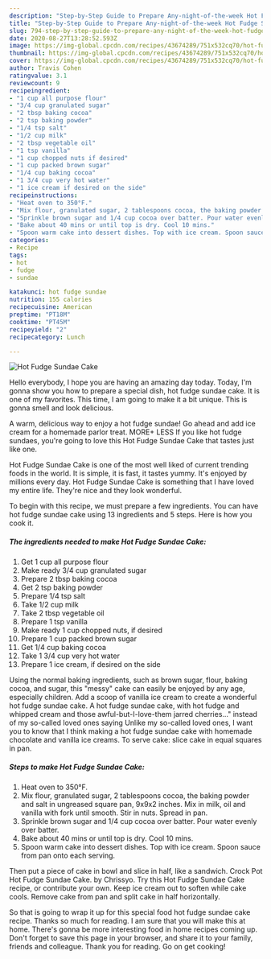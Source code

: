 ```yaml
---
description: "Step-by-Step Guide to Prepare Any-night-of-the-week Hot Fudge Sundae Cake"
title: "Step-by-Step Guide to Prepare Any-night-of-the-week Hot Fudge Sundae Cake"
slug: 794-step-by-step-guide-to-prepare-any-night-of-the-week-hot-fudge-sundae-cake
date: 2020-08-27T13:28:52.593Z
image: https://img-global.cpcdn.com/recipes/43674289/751x532cq70/hot-fudge-sundae-cake-recipe-main-photo.jpg
thumbnail: https://img-global.cpcdn.com/recipes/43674289/751x532cq70/hot-fudge-sundae-cake-recipe-main-photo.jpg
cover: https://img-global.cpcdn.com/recipes/43674289/751x532cq70/hot-fudge-sundae-cake-recipe-main-photo.jpg
author: Travis Cohen
ratingvalue: 3.1
reviewcount: 9
recipeingredient:
- "1 cup all purpose flour"
- "3/4 cup granulated sugar"
- "2 tbsp baking cocoa"
- "2 tsp baking powder"
- "1/4 tsp salt"
- "1/2 cup milk"
- "2 tbsp vegetable oil"
- "1 tsp vanilla"
- "1 cup chopped nuts if desired"
- "1 cup packed brown sugar"
- "1/4 cup baking cocoa"
- "1 3/4 cup very hot water"
- "1 ice cream if desired on the side"
recipeinstructions:
- "Heat oven to 350°F."
- "Mix flour, granulated sugar, 2 tablespoons cocoa, the baking powder and salt in ungreased square pan, 9x9x2 inches. Mix in milk, oil and vanilla with fork until smooth. Stir in nuts. Spread in pan."
- "Sprinkle brown sugar and 1/4 cup cocoa over batter. Pour water evenly over batter."
- "Bake about 40 mins or until top is dry. Cool 10 mins."
- "Spoon warm cake into dessert dishes. Top with ice cream. Spoon sauce from pan onto each serving."
categories:
- Recipe
tags:
- hot
- fudge
- sundae

katakunci: hot fudge sundae 
nutrition: 155 calories
recipecuisine: American
preptime: "PT18M"
cooktime: "PT45M"
recipeyield: "2"
recipecategory: Lunch

---
```



![Hot Fudge Sundae Cake](https://img-global.cpcdn.com/recipes/43674289/751x532cq70/hot-fudge-sundae-cake-recipe-main-photo.jpg)

Hello everybody, I hope you are having an amazing day today. Today, I'm gonna show you how to prepare a special dish, hot fudge sundae cake. It is one of my favorites. This time, I am going to make it a bit unique. This is gonna smell and look delicious.

A warm, delicious way to enjoy a hot fudge sundae! Go ahead and add ice cream for a homemade parlor treat. MORE+ LESS If you like hot fudge sundaes, you&#39;re going to love this Hot Fudge Sundae Cake that tastes just like one.

Hot Fudge Sundae Cake is one of the most well liked of current trending foods in the world. It is simple, it is fast, it tastes yummy. It's enjoyed by millions every day. Hot Fudge Sundae Cake is something that I have loved my entire life. They're nice and they look wonderful.


To begin with this recipe, we must prepare a few ingredients. You can have hot fudge sundae cake using 13 ingredients and 5 steps. Here is how you cook it.

<!--inarticleads1-->

##### The ingredients needed to make Hot Fudge Sundae Cake:

1. Get 1 cup all purpose flour
1. Make ready 3/4 cup granulated sugar
1. Prepare 2 tbsp baking cocoa
1. Get 2 tsp baking powder
1. Prepare 1/4 tsp salt
1. Take 1/2 cup milk
1. Take 2 tbsp vegetable oil
1. Prepare 1 tsp vanilla
1. Make ready 1 cup chopped nuts, if desired
1. Prepare 1 cup packed brown sugar
1. Get 1/4 cup baking cocoa
1. Take 1 3/4 cup very hot water
1. Prepare 1 ice cream, if desired on the side


Using the normal baking ingredients, such as brown sugar, flour, baking cocoa, and sugar, this &#34;messy&#34; cake can easily be enjoyed by any age, especially children. Add a scoop of vanilla ice cream to create a wonderful hot fudge sundae cake. A hot fudge sundae cake, with hot fudge and whipped cream and those awful-but-I-love-them jarred cherries…&#34; instead of my so-called loved ones saying Unlike my so-called loved ones, I want you to know that I think making a hot fudge sundae cake with homemade chocolate and vanilla ice creams. To serve cake: slice cake in equal squares in pan. 

<!--inarticleads2-->

##### Steps to make Hot Fudge Sundae Cake:

1. Heat oven to 350°F.
1. Mix flour, granulated sugar, 2 tablespoons cocoa, the baking powder and salt in ungreased square pan, 9x9x2 inches. Mix in milk, oil and vanilla with fork until smooth. Stir in nuts. Spread in pan.
1. Sprinkle brown sugar and 1/4 cup cocoa over batter. Pour water evenly over batter.
1. Bake about 40 mins or until top is dry. Cool 10 mins.
1. Spoon warm cake into dessert dishes. Top with ice cream. Spoon sauce from pan onto each serving.


Then put a piece of cake in bowl and slice in half, like a sandwich. Crock Pot Hot Fudge Sundae Cake. by Chrissyo. Try this Hot Fudge Sundae Cake recipe, or contribute your own. Keep ice cream out to soften while cake cools. Remove cake from pan and split cake in half horizontally. 

So that is going to wrap it up for this special food hot fudge sundae cake recipe. Thanks so much for reading. I am sure that you will make this at home. There's gonna be more interesting food in home recipes coming up. Don't forget to save this page in your browser, and share it to your family, friends and colleague. Thank you for reading. Go on get cooking!
